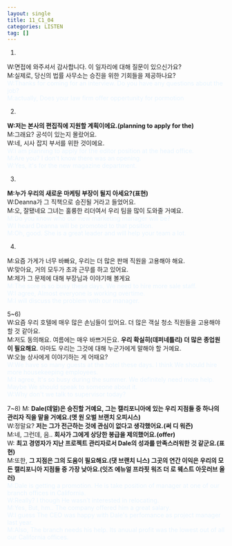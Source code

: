 ```yaml
---
layout: single
title: 11_C1_04
categories: LISTEN
tag: []
---
```


1)
W:면접에 와주셔서 감사합니다. 이 일자리에 대해 질문이 있으신가요?   
M:실제로, 당신의 법률 사무소는 승진을 위한 기회들을 제공하나요?   
<span style="color:#E8F5FF">
W:Thanks for coming for an interview. Do you have any questions about the job?   
M:actually, Does your law firm offer oppertunity for pormotion   
</span>
   
2)
__W:저는 본사의 편집직에 지원할 계획이에요.(planning to apply for the)__   
M:그래요? 공석이 있는지 몰랐어요.   
W:네, 시사 잡지 부서를 위한 것이에요.   
<span style="color:#E8F5FF"> 
W:I am planning to apply for the editor position at the head office.   
M:Are you? I don't know there was an opening.   
W:Yes, it's for the new magazine department.   
</span>
   
3)
__M:누가 우리의 새로운 마케팅 부장이 될지 아세요?(표현)__   
W:Deanna가 그 직책으로 승진될 거라고 들었어요.   
M:오, 잘됐네요 그녀는 훌륭한 리더여서 우리 팀을 많이 도와줄 거예요.   
<span style="color:#E8F5FF"> 
M:Do you know who our new marketing manager will be?   
W:I heard Deanna will be promoted to that position.   
M:Oh, good. She is a great leader and will help your team a lot.   
</span>
   
4)
M:요즘 가게가 너무 바빠요, 우리는 더 많은 판매 직원을 고용해야 해요.   
W:맞아요, 거의 모두가 초과 근무를 하고 있어요.   
M:제가 그 문제에 대해 부장님과 이야기해 볼게요   
<span style="color:#E8F5FF"> 
M:The sore is so busy these days, We need to hire more sale staff.   
W:I agree, Almost everyone is working overtime.   
M:I will discuss the problem with our manager.   
</span>
   
5~6)   
W:요즘 우리 호텔에 매우 많은 손님들이 있어요. 더 많은 객실 청소 직원들을 고용해야 할 것 같아요.   
M:저도 동의해요. 여름에는 매우 바쁘거든요. __우리 확실히(데퍼네틀리) 더 많은 종업원이 필요해요__. 아마도 우리는 그것에 대해 누군가에게 말해야 할 거예요.   
W:오늘 상사에게 이야기하는 게 어때요?   
<span style="color:#E8F5FF"> 
W:We have so many guests at the hotel these days. I think We should hire more housekeeping employees.   
M:I agree, It's so busy during the summer. We definitely need more help. Maybe We should speak to someone about it.   
W:Why don't we talk to supervisor today?   
</span>
   
7~8)
M: __Dale(데얼)은 승진할 거예요, 그는 캘리포니아에 있는 우리 지점들 중 하나의 관리자 직을 맡을 거예요.(앳 원 오벌 브랜치 오피시스)__   
W:정말요? __저는 그가 전근하는 것에 관심이 없다고 생각했어요.(써 디 워즌)__   
M:네, 그런데, 음.. __회사가 그에게 상당한 봉급을 제의했어요.(offer)__   
W: __최고 경영자가 지난 프로젝트 관리자로서 Dale의 성과를 만족스러워한 것 같군요.(표현)__   
M:또한, __그 지점은 그의 도움이 필요해요.(댓 브랜치 니스) 그곳의 연간 이익은 우리의 모든 캘리포니아 지점들 중 가장 낮아요.(잇즈 에뉴얼 프라핏 워즈 더 로 웨스트 아웃러브 올 러)__   
<span style="color:#E8F5FF"> 
M:Dale is getting a promotion. He is take position of manager at one of our branch offices in California.   
W:Really? I though He wasn't interested in relocating.   
M:Yes, But, hm.. The company offered him a great salary.   
W:I guess The CEO was happy with Dale's perfomance as project manager last year.   
M:Also, The branch needs his help. Its anuual profit was the lowest out of all our California offices.   
</span>